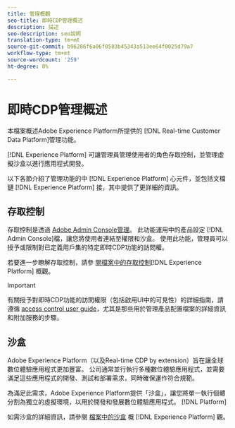 ```yaml
---
title: 管理概觀
seo-title: 即時CDP管理概述
description: 描述
seo-description: seo說明
translation-type: tm+mt
source-git-commit: b96286f6a06f0583b45343a513ee64f0025d79a7
workflow-type: tm+mt
source-wordcount: '259'
ht-degree: 0%

---
```



# 即時CDP管理概述

本檔案概述Adobe Experience Platform所提供的 [!DNL Real-time Customer Data Platform]管理功能。

[!DNL Experience Platform] 可讓管理員管理使用者的角色存取控制，並管理虛擬沙盒以進行應用程式開發。

以下各節介紹了管理功能的中 [!DNL Experience Platform] 心元件，並包括文檔鏈 [!DNL Experience Platform] 接，其中提供了更詳細的資訊。

## 存取控制

存取控制是透過 [Adobe Admin Console管理](http://adminconsole.adobe.com)。 此功能運用中的產品設定 [!DNL Admin Console]檔，讓您將使用者連結至權限和沙盒。 使用此功能，管理員可以授予或限制對已定義用戶集的特定即時CDP功能的訪問權。

若要進一步瞭解存取控制，請參 [閱檔案中的存取控制](../../access-control/home.md)[!DNL Experience Platform] 概觀。

>[!IMPORTANT]
>有關授予對即時CDP功能的訪問權限（包括啟用UI中的可見性）的詳細指南，請遵循 [access control user guide](../../access-control/ui/overview.md)，尤其是那些用於管理產品配置檔案的詳細資訊和附加服務的步驟。

## 沙盒

Adobe Experience Platform（以及Real-time CDP by extension）旨在讓全球數位體驗應用程式更加豐富。 公司通常並行執行多種數位體驗應用程式，並需要滿足這些應用程式的開發、測試和部署需求，同時確保運作符合規範。

為滿足此需求，Adobe Experience Platform提供「沙盒」，讓您將單一執行個體分割為獨立的虛擬環境，以用於開發和發展數位體驗應用程式。 [!DNL Platform]

如需沙盒的詳細資訊，請參閱 [檔案中的沙盒](../../sandboxes/home.md) 概 [!DNL Experience Platform] 觀。